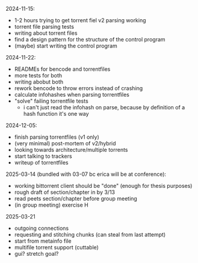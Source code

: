 2024-11-15:
- 1-2 hours trying to get torrent fiel v2 parsing working
- torrent file parsing tests
- writing about torrent files
- find a design pattern for the structure of the control program
- (maybe) start writing the control program

2024-11-22:
- READMEs for bencode and torrentfiles
- more tests for both
- writing abobut both
- rework bencode to throw errors instead of crashing
- calculate infohashes when parsing torrentfiles
- "solve" failing torrentfile tests
    - i can't just read the infohash on parse, because by definition of a hash function it's one way

2024-12-05:
- finish parsing torrentfiles (v1 only)
- (very minimal) post-mortem of v2/hybrid
- looking towards architecture/multiple torrents
- start talking to trackers
- writeup of torrentfiles

2025-03-14 (bundled with 03-07 bc erica will be at conference):
- working bittorrent client should be "done" (enough for thesis purposes)
- rough draft of section/chapter in by 3/13
- read peets section/chapter before group meeting
- (in group meeting) exercise H

2025-03-21
- outgoing connections
- requesting and stitching chunks (can steal from last attempt)
- start from metainfo file
- multifile torrent support (cuttable)
- gui? stretch goal?
